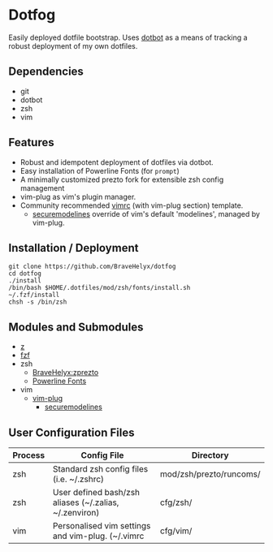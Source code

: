 # Dotfog
Easily deployed dotfile bootstrap. 
Uses [dotbot](https://github.com/anishathalye/dotbot) as a means of tracking a robust deployment of my own dotfiles.

## Dependencies
* git
* dotbot
* zsh
* vim

## Features
* Robust and idempotent deployment of dotfiles via dotbot.
* Easy installation of Powerline Fonts (for `prompt`)
* A minimally customized prezto fork for extensible zsh config management
* vim-plug as vim's plugin manager.
* Community recommended [vimrc](http://vim.wikia.com/wiki/Example_vimrc) (with vim-plug section) template.
    * [securemodelines](https://github.com/ciaranm/securemodelines) override of vim's default 'modelines', managed by vim-plug.

## Installation / Deployment
```
git clone https://github.com/BraveHelyx/dotfog
cd dotfog
./install
/bin/bash $HOME/.dotfiles/mod/zsh/fonts/install.sh
~/.fzf/install
chsh -s /bin/zsh
```

## Modules and Submodules
* [z](https://github.com/rupa/z)
* [fzf](https://github.com/junegunn/fzf)
* zsh
    * [BraveHelyx:zprezto](https://github.com/BraveHelyx/prezto)
    * [Powerline Fonts](https://github.com/powerline/fonts)
* vim
    * [vim-plug](https://github.com/junegunn/vim-plug)
        * [securemodelines](https://github.com/ciaranm/securemodelines)

## User Configuration Files
| Process | Config File | Directory |
| --- | --- | --- |
| zsh | Standard zsh config files (i.e. ~/.zshrc)  | mod/zsh/prezto/runcoms/ |
| zsh | User defined bash/zsh aliases (~/.zalias, ~/.zenviron) | cfg/zsh/ |
| vim | Personalised vim settings and vim-plug. (~/.vimrc | cfg/vim/ |

